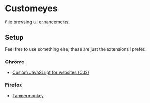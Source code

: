 # Customeyes
File browsing UI enhancements.

Setup
------

Feel free to use something else, these are just the extensions I prefer.

### Chrome
* [Custom JavaScript for websites (CJS)](https://chrome.google.com/webstore/detail/custom-javascript-for-web/poakhlngfciodnhlhhgnaaelnpjljija)

### Firefox
* [Tampermonkey](https://addons.mozilla.org/en-US/firefox/addon/tampermonkey/)
